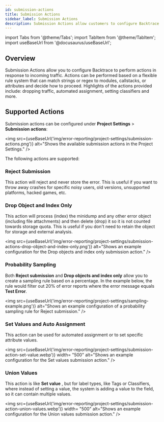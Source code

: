 ```yaml
---
id: submission-actions
title: Submission Actions
sidebar_label: Submission Actions
description: Submission Actions allow customers to configure Backtrace to perform actions in response to incoming traffic.
---
```


import Tabs from '@theme/Tabs';
import TabItem from '@theme/TabItem';
import useBaseUrl from '@docusaurus/useBaseUrl';

## Overview

Submission Actions allow you to configure Backtrace to perform actions in response to incoming traffic. Actions can be performed based on a flexible rule system that can match strings or regex to modules, callstacks, or attributes and decide how to proceed. Highlights of the actions provided include: dropping traffic, automated assignment, setting classifiers and more.

## Supported Actions

Submission actions can be configured under **Project Settings** > **Submission actions**:

<img src={useBaseUrl('img/error-reporting/project-settings/submission-actions.png')} alt="Shows the available submission actions in the Project Settings." />

The following actions are supported:

### Reject Submission

This action will reject and never store the error. This is useful if you want to throw away crashes for specific noisy users, old versions, unsupported platforms, hacked games, etc.

### Drop Object and Index Only

This action will process (index) the minidump and any other error object (including file attachments) and then delete (drop) it so it is not counted towards storage quota. This is useful if you don't need to retain the object for storage and external analysis.

<img src={useBaseUrl('img/error-reporting/project-settings/submission-actions-drop-object-and-index-only.png')} alt="Shows an example configuration for the Drop objects and index only submission action." />

### Probability Sampling

Both **Reject submission** and **Drop objects and index only** allow you to create a sampling rule based on a percentage. In the example below, the rule would filter out 20% of error reports where the error message equals **Test Error**.

<img src={useBaseUrl('img/error-reporting/project-settings/sampling-example.png')} alt="Shows an example configuration of a probability sampling rule for Reject submission." />

### Set Values and Auto Assignment

This action can be used for automated assignment or to set specific attribute values.

<img src={useBaseUrl('img/error-reporting/project-settings/submission-action-set-value.webp')} width= "500" alt="Shows an example configuration for the Set values submission action." />

### Union Values

This action is like **Set value** , but for label types, like Tags or Classifiers, where instead of setting a value, the system is adding a value to the field, so it can contain multiple values.

<img src={useBaseUrl('img/error-reporting/project-settings/submission-action-union-values.webp')} width= "500" alt="Shows an example configuration for the Union values submission action." />
